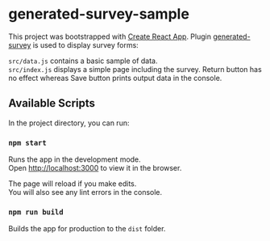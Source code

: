 # generated-survey-sample

This project was bootstrapped with [Create React App](https://github.com/facebookincubator/create-react-app). Plugin [generated-survey](https://github.com/NicoLaval/generated-survey) is used to display survey forms:

`src/data.js` contains a basic sample of data.<br>
`src/index.js` displays a simple page including the survey. Return button has no effect whereas Save button prints output data in the console.

## Available Scripts

In the project directory, you can run:

### `npm start`

Runs the app in the development mode.<br>
Open [http://localhost:3000](http://localhost:3000) to view it in the browser.

The page will reload if you make edits.<br>
You will also see any lint errors in the console.

### `npm run build`

Builds the app for production to the `dist` folder.<br>
